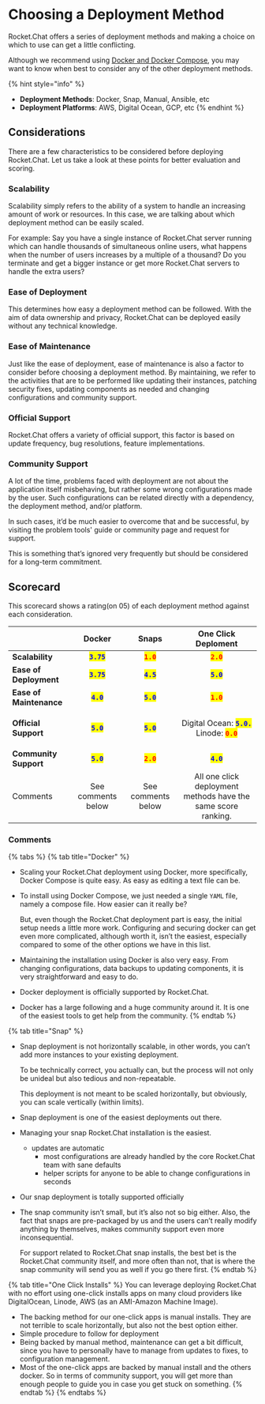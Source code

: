 # Choosing a Deployment Method

Rocket.Chat offers a series of deployment methods and making a choice on which to use can get a little conflicting.

Although we recommend using [Docker and Docker Compose](../rapid-deployment-methods/docker-and-docker-compose/), you may want to know when best to consider any of the other deployment methods.

{% hint style="info" %}
* **Deployment Methods**: Docker, Snap, Manual, Ansible, etc
* **Deployment Platforms**: AWS, Digital Ocean, GCP, etc
{% endhint %}

## Considerations

There are a few characteristics to be considered before deploying Rocket.Chat. Let us take a look at these points for better evaluation and scoring.

### Scalability

Scalability simply refers to the ability of a system to handle an increasing amount of work or resources. In this case, we are talking about which deployment method can be easily scaled.

For example: Say you have a single instance of Rocket.Chat server running which can handle thousands of simultaneous online users, what happens when the number of users increases by a multiple of a thousand? Do you terminate and get a bigger instance or get more Rocket.Chat servers to handle the extra users?

### Ease of Deployment

This determines how easy a deployment method can be followed. With the aim of data ownership and privacy, Rocket.Chat can be deployed easily without any technical knowledge.

### Ease of Maintenance

Just like the ease of deployment, ease of maintenance is also a factor to consider before choosing a deployment method. By maintaining, we refer to the activities that are to be performed like updating their instances, patching security fixes, updating components as needed and changing configurations and community support.

### Official Support

Rocket.Chat offers a variety of official support, this factor is based on update frequency, bug resolutions, feature implementations.

### Community Support

A lot of the time, problems faced with deployment are not about the application itself misbehaving, but rather some wrong configurations made by the user. Such configurations can be related directly with a dependency, the deployment method, and/or platform.

In such cases, it’d be much easier to overcome that and be successful, by visiting the problem tools' guide or community page and request for support.

This is something that’s ignored very frequently but should be considered for a long-term commitment.

## Scorecard

This scorecard shows a rating(on 05) of each deployment method against each consideration.

|                         |                    Docker                   |                    Snaps                   |                                                                           One Click Deploment                                                                          |
| ----------------------- | :-----------------------------------------: | :----------------------------------------: | :--------------------------------------------------------------------------------------------------------------------------------------------------------------------: |
| **Scalability**         | <mark style="color:blue;">**`3.75`**</mark> |  <mark style="color:red;">**`1.0`**</mark> |                                                                <mark style="color:red;">**`2.0`**</mark>                                                               |
| **Ease of Deployment**  | <mark style="color:blue;">**`3.75`**</mark> | <mark style="color:blue;">**`4.5`**</mark> |                                                               <mark style="color:blue;">**`5.0`**</mark>                                                               |
| **Ease of Maintenance** |  <mark style="color:blue;">**`4.0`**</mark> | <mark style="color:blue;">**`5.0`**</mark> |                                                                <mark style="color:red;">**`1.0`**</mark>                                                               |
| **Official Support**    |  <mark style="color:blue;">**`5.0`**</mark> | <mark style="color:blue;">**`5.0`**</mark> | <p>Digital Ocean: <mark style="color:blue;"><strong><code>5.0.</code></strong></mark><br>Linode: <mark style="color:red;"><strong><code>0.0</code></strong></mark></p> |
| **Community Support**   |  <mark style="color:blue;">**`5.0`**</mark> |  <mark style="color:red;">**`2.0`**</mark> |                                                               <mark style="color:blue;">**`4.0`**</mark>                                                               |
| Comments                |              See comments below             |             See comments below             |                                                      All one click deployment methods have the same score ranking.                                                     |

### Comments

{% tabs %}
{% tab title="Docker" %}
* Scaling your Rocket.Chat deployment using Docker, more specifically, Docker Compose is quite easy. As easy as editing a text file can be.
*   To install using Docker Compose, we just needed a single `YAML` file, namely a compose file. How easier can it really be?

    But, even though the Rocket.Chat deployment part is easy, the initial setup needs a little more work. Configuring and securing docker can get even more complicated, although worth it, isn’t the easiest, especially compared to some of the other options we have in this list.
* Maintaining the installation using Docker is also very easy. From changing configurations, data backups to updating components, it is very straightforward and easy to do.
* Docker deployment is officially supported by Rocket.Chat.
* Docker has a large following and a huge community around it. It is one of the easiest tools to get help from the community.
{% endtab %}

{% tab title="Snap" %}
*   Snap deployment is not horizontally scalable, in other words, you can’t add more instances to your existing deployment.

    To be technically correct, you actually can, but the process will not only be unideal but also tedious and non-repeatable.

    This deployment is not meant to be scaled horizontally, but obviously, you can scale vertically (within limits).
* Snap deployment is one of the easiest deployments out there.
* Managing your snap Rocket.Chat installation is the easiest.
  * updates are automatic
    * most configurations are already handled by the core Rocket.Chat team with sane defaults
    * helper scripts for anyone to be able to change configurations in seconds
* Our snap deployment is totally supported officially
*   The snap community isn’t small, but it’s also not so big either. Also, the fact that snaps are pre-packaged by us and the users can’t really modify anything by themselves, makes community support even more inconsequential.

    For support related to Rocket.Chat snap installs, the best bet is the Rocket.Chat community itself, and more often than not, that is where the snap community will send you as well if you go there first.
{% endtab %}

{% tab title="One Click Installs" %}
You can leverage deploying Rocket.Chat with no effort using one-click installs apps on many cloud providers like DigitalOcean, Linode, AWS (as an AMI-Amazon Machine Image).

* The backing method for our one-click apps is manual installs. They are not terrible to scale horizontally, but also not the best option either.
* Simple procedure to follow for deployment
* Being backed by manual method, maintenance can get a bit difficult, since you have to personally have to manage from updates to fixes, to configuration management.
* Most of the one-click apps are backed by manual install and the others docker. So in terms of community support, you will get more than enough people to guide you in case you get stuck on something.
{% endtab %}
{% endtabs %}
